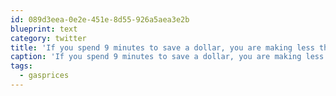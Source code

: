 ```yaml
---
id: 089d3eea-0e2e-451e-8d55-926a5aea3e2b
blueprint: text
category: twitter
title: 'If you spend 9 minutes to save a dollar, you are making less than minimum wage #gasprices xkcd.org/951/'
caption: 'If you spend 9 minutes to save a dollar, you are making less than minimum wage <span class="hashtag hashtag_local">#<a href="http://tweettemp.darylchymko.ca/?tag=gasprices">gasprices</a> <a href="http://xkcd.org/951/" title="http://xkcd.org/951/" class="link link_untco">xkcd.org/951/</a>'
tags:
  - gasprices
---
```

